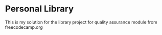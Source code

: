 # Personal Library

This is my solution for the library project for quality assurance module from freecodecamp.org
